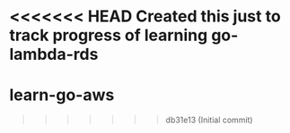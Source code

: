 <<<<<<< HEAD
Created this just to track progress of learning go-lambda-rds
=======
# learn-go-aws
>>>>>>> db31e13 (Initial commit)
